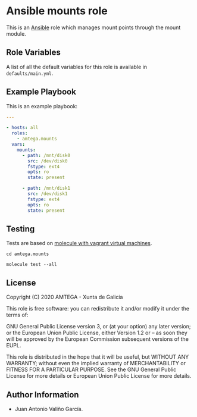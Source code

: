 # Ansible mounts role

This is an [Ansible](http://www.ansible.com) role which manages mount points through the mount module.

## Role Variables

A list of all the default variables for this role is available in `defaults/main.yml`.

## Example Playbook

This is an example playbook:

```yaml
---

- hosts: all
  roles:
    - amtega.mounts
  vars:    
    mounts:
      - path: /mnt/disk0
        src: /dev/disk0
        fstype: ext4
        opts: ro
        state: present

      - path: /mnt/disk1
        src: /dev/disk1
        fstype: ext4
        opts: ro
        state: present    
```

## Testing

Tests are based on [molecule with vagrant virtual machines](https://molecule.readthedocs.io/en/latest/installation.html).

```shell
cd amtega.mounts

molecule test --all
```

## License

Copyright (C) 2020 AMTEGA - Xunta de Galicia

This role is free software: you can redistribute it and/or modify it under the terms of:

GNU General Public License version 3, or (at your option) any later version; or the European Union Public License, either Version 1.2 or – as soon they will be approved by the European Commission ­subsequent versions of the EUPL.

This role is distributed in the hope that it will be useful, but WITHOUT ANY WARRANTY; without even the implied warranty of MERCHANTABILITY or FITNESS FOR A PARTICULAR PURPOSE.  See the GNU General Public License for more details or European Union Public License for more details.

## Author Information

- Juan Antonio Valiño García.
